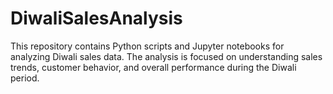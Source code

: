 # DiwaliSalesAnalysis
This repository contains Python scripts and Jupyter notebooks for analyzing Diwali sales data. The analysis is focused on understanding sales trends, customer behavior, and overall performance during the Diwali period.
